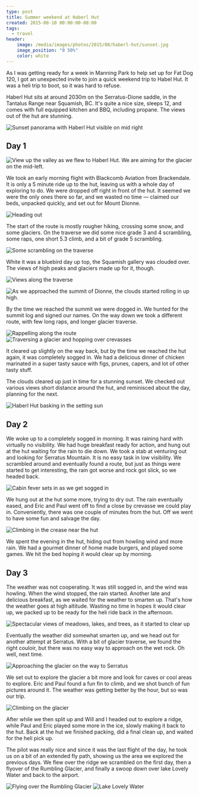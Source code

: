 ```yaml
---
type: post
title: Summer weekend at Haberl Hut
created: 2015-08-10 00:00:00-08:00
tags:
  - travel
header:
    image: /media/images/photos/2015/08/haberl-hut/sunset.jpg
    image_position: "0 50%"
    color: white
---
```

As I was getting ready for a week in Manning Park to help set up for Fat Dog 120, I got an unexpected invite to join a quick weekend trip to Habel Hut. It was a heli trip to boot, so it was hard to refuse.

Haberl Hut sits at around 2030m on the Serratus-Dione saddle, in the Tantalus Range near Squamish, BC. It's quite a nice size, sleeps 12, and comes with full equipped kitchen and BBQ, including propane. The views out of the hut are stunning.

![Sunset panorama with Haberl Hut visible on mid right][sunset]

## Day 1

![View up the valley as we flew to Haberl Hut. We are aiming for the glacier on the mid-left.][flight-in]

We took an early morning flight with Blackcomb Aviation from Brackendale. It is only a 5 minute ride up to the hut, leaving us with a whole day of exploring to do. We were dropped off right in front of the hut. It seemed we were the only ones there so far, and we wasted no time — claimed our beds, unpacked quickly, and set out for Mount Dionne.

![Heading out][setting-out]

The start of the route is mostly rougher hiking, crossing some snow, and some glaciers. On the traverse we did some nice grade 3 and 4 scrambling, some raps, one short 5.3 climb, and a bit of grade 5 scrambling.

![Some scrambling on the traverse][scrambles]

White it was a bluebird day up top, the Squamish gallery was clouded over. The views of high peaks and glaciers made up for it, though.

![Views along the traverse][views]

![As we approached the summit of Dionne, the clouds started rolling in up high.][approaching-summit]

By the time we reached the summit we were dogged in. We hunted for the summit log and signed our names. On the way down we took a different route, with few long raps, and longer glacier traverse.

![Rappelling along the route][raps]
![Traversing a glacier and hopping over crevasses][glacier]

It cleared up slightly on the way back, but by the time we reached the hut again, it was completely sogged in. We had a delicious dinner of chicken marinated in a super tasty sauce with figs, prunes, capers, and lot of other tasty stuff.

The clouds cleared up just in time for a stunning sunset. We checked out various views short distance around the hut, and reminisced about the day, planning for the next. 

![Haberl Hut basking in the setting sun][haberl-sunset]

## Day 2

We woke up to a completely sogged in morning. It was raining hard with virtually no visibility. We had huge breakfast ready for action, and hung out at the hut waiting for the rain to die down. We took a stab at venturing out and looking for Serratus Mountain. It is no easy task in low visibility. We scrambled around and eventually found a route, but just as things were started to get interesting, the rain got worse and rock got slick, so we headed back. 

![Cabin fever sets in as we get sogged in][sogged-out]

We hung out at the hut some more, trying to dry out. The rain eventually eased, and Eric and Paul went off to find a close by crevasse we could play in. Conveniently, there was one couple of minutes from the hut. Off we went to have some fun and salvage the day.

![Climbing in the crease near the hut][crevase-fun]

We spent the evening in the hut, hiding out from howling wind  and more rain. We had a gourmet dinner of home made burgers, and played some games. We hit the bed hoping it would clear up by morning.

## Day 3

The weather was not cooperating. It was still sogged in, and the wind was howling. When the wind stopped, the rain started. Another late and delicious breakfast, as we waited for the weather to smarten up. That's how the weather goes at high altitude. Wasting no time in hopes it would clear up, we packed up to be ready for the heli ride back in the afternoon.

![Spectacular views of meadows, lakes, and trees, as it started to clear up][clearing-up]

Eventually the weather did somewhat smarten up, and we head out for another attempt at Serratus. With a bit of glacier traverse, we found the right couloir, but there was no easy way to approach on the wet rock. Oh well, next time.

![Approaching the glacier on the way to Serratus][exploring-glaciers]

We set out to explore the glacier a bit more and look for  caves or cool areas to explore. Eric and Paul found a fun fin to climb, and we shot bunch of fun pictures around it. The weather was getting better by the hour, but so was our trip.

![Climbing on the glacier][climbing-glaciers]

After while we then split up and Will and I headed out to explore a ridge, while Paul and Eric played some more in the ice, slowly making it back to the hut. Back at the hut we finished packing, did a final clean up, and waited for the heli pick up.

The pilot was really nice and since it was the last flight of the day, he took us on a bit of an extended fly path, showing us the area we explored the previous days. We flew over the ridge we scrambled on the first day, then a flyover of the Rumbling Glacier, and finally a swoop down over lake Lovely Water and back to the airport.

![Flying over the Rumbling Glacier][rumbling-glacier]
![Lake Lovely Water][lake-lovely-water]

[sunset]: /media/images/photos/2015/08/haberl-hut/sunset.jpg
[flight-in]: /media/images/photos/2015/08/haberl-hut/flight-in.jpg
[scrambles]: /media/images/photos/2015/08/haberl-hut/scrambles.jpg
[views]: /media/images/photos/2015/08/haberl-hut/views.jpg
[approaching-summit]: /media/images/photos/2015/08/haberl-hut/approaching-summit.jpg
[raps]: /media/images/photos/2015/08/haberl-hut/raps.jpg
[setting-out]: /media/images/photos/2015/08/haberl-hut/setting-out.jpg
[approaching-summit]: /media/images/photos/2015/08/haberl-hut/approaching-summit.jpg
[haberl-sunset]: /media/images/photos/2015/08/haberl-hut/haberl-sunset.jpg
[glacier]: /media/images/photos/2015/08/haberl-hut/glacier.jpg
[sogged-out]: /media/images/photos/2015/08/haberl-hut/sogged-out.jpg
[crevase-fun]: /media/images/photos/2015/08/haberl-hut/crevase-fun.jpg
[clearing-up]: /media/images/photos/2015/08/haberl-hut/clearing-up.jpg
[lake-lovely-water]: /media/images/photos/2015/08/haberl-hut/lake-lovely-water.jpg
[exploring-glaciers]: /media/images/photos/2015/08/haberl-hut/exploring-glaciers.jpg
[climbing-glaciers]: /media/images/photos/2015/08/haberl-hut/climbing-glaciers.jpg
[rumbling-glacier]: /media/images/photos/2015/08/haberl-hut/rumbling-glacier.jpg

